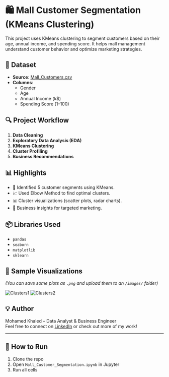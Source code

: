 # 🛍️ Mall Customer Segmentation (KMeans Clustering)

This project uses KMeans clustering to segment customers based on their age, annual income, and spending score. It helps mall management understand customer behavior and optimize marketing strategies.

## 📁 Dataset
- **Source**: [Mall_Customers.csv](Mall_Customers.csv)
- **Columns**:
  - Gender
  - Age
  - Annual Income (k$)
  - Spending Score (1–100)

## 🔍 Project Workflow

1. **Data Cleaning**
2. **Exploratory Data Analysis (EDA)**
3. **KMeans Clustering**
4. **Cluster Profiling**
5. **Business Recommendations**

## 📊 Highlights

- 🎯 Identified 5 customer segments using KMeans.
- 📈 Used Elbow Method to find optimal clusters.
- 📊 Cluster visualizations (scatter plots, radar charts).
- 🧠 Business insights for targeted marketing.

## 📦 Libraries Used

- `pandas`
- `seaborn`
- `matplotlib`
- `sklearn`

## 📸 Sample Visualizations

*(You can save some plots as `.png` and upload them to an `/images/` folder)*

![Clusters1](income_vs_spending_clusters/clusters.png)
![Clusters2](normalized_clusters/clusters.png)

## 💡 Author

Mohamed Khaled – Data Analyst & Business Engineer  
Feel free to connect on [LinkedIn](#) or check out more of my work!

---

## 🚀 How to Run

1. Clone the repo
2. Open `Mall_Customer_Segmentation.ipynb` in Jupyter
3. Run all cells

